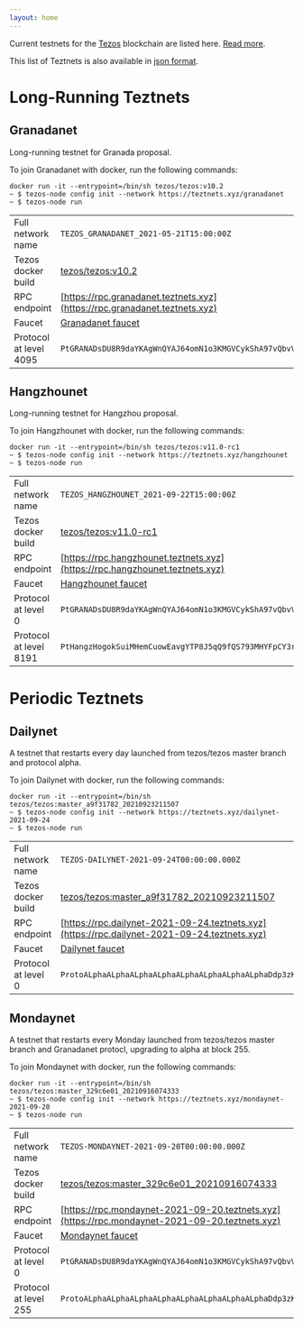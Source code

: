 ```yaml
---
layout: home
---
```


Current testnets for the [Tezos](https://tezos.com) blockchain are listed here. [Read more](about/).

This list of Teztnets is also available in [json format](https://teztnets.xyz/teztnets.json).

# Long-Running Teztnets


## Granadanet
Long-running testnet for Granada proposal.

To join Granadanet with docker, run the following commands:

```
docker run -it --entrypoint=/bin/sh tezos/tezos:v10.2
~ $ tezos-node config init --network https://teztnets.xyz/granadanet
~ $ tezos-node run
```

| | |
|-------|---------------------|
| Full network name | `TEZOS_GRANADANET_2021-05-21T15:00:00Z` |
| Tezos docker build | [tezos/tezos:v10.2](https://hub.docker.com/r/tezos/tezos/tags?page=1&ordering=last_updated&name=v10.2) |
| RPC endpoint | [https://rpc.granadanet.teztnets.xyz](https://rpc.granadanet.teztnets.xyz) |
| Faucet | [Granadanet faucet](https://faucet.tzalpha.net) |
| Protocol at level 4095 |  `PtGRANADsDU8R9daYKAgWnQYAJ64omN1o3KMGVCykShA97vQbvV` |


## Hangzhounet
Long-running testnet for Hangzhou proposal.

To join Hangzhounet with docker, run the following commands:

```
docker run -it --entrypoint=/bin/sh tezos/tezos:v11.0-rc1
~ $ tezos-node config init --network https://teztnets.xyz/hangzhounet
~ $ tezos-node run
```

| | |
|-------|---------------------|
| Full network name | `TEZOS_HANGZHOUNET_2021-09-22T15:00:00Z` |
| Tezos docker build | [tezos/tezos:v11.0-rc1](https://hub.docker.com/r/tezos/tezos/tags?page=1&ordering=last_updated&name=v11.0-rc1) |
| RPC endpoint | [https://rpc.hangzhounet.teztnets.xyz](https://rpc.hangzhounet.teztnets.xyz) |
| Faucet | [Hangzhounet faucet](https://faucet.hangzhounet.teztnets.xyz) |
| Protocol at level 0 |  `PtGRANADsDU8R9daYKAgWnQYAJ64omN1o3KMGVCykShA97vQbvV` |
| Protocol at level 8191 |  `PtHangzHogokSuiMHemCuowEavgYTP8J5qQ9fQS793MHYFpCY3r` |



# Periodic Teztnets


## Dailynet
A testnet that restarts every day launched from tezos/tezos master branch and protocol alpha.

To join Dailynet with docker, run the following commands:

```
docker run -it --entrypoint=/bin/sh tezos/tezos:master_a9f31782_20210923211507
~ $ tezos-node config init --network https://teztnets.xyz/dailynet-2021-09-24
~ $ tezos-node run
```

| | |
|-------|---------------------|
| Full network name | `TEZOS-DAILYNET-2021-09-24T00:00:00.000Z` |
| Tezos docker build | [tezos/tezos:master_a9f31782_20210923211507](https://hub.docker.com/r/tezos/tezos/tags?page=1&ordering=last_updated&name=master_a9f31782_20210923211507) |
| RPC endpoint | [https://rpc.dailynet-2021-09-24.teztnets.xyz](https://rpc.dailynet-2021-09-24.teztnets.xyz) |
| Faucet | [Dailynet faucet](https://faucet.dailynet-2021-09-24.teztnets.xyz) |
| Protocol at level 0 |  `ProtoALphaALphaALphaALphaALphaALphaALphaALphaDdp3zK` |


## Mondaynet
A testnet that restarts every Monday launched from tezos/tezos master branch and Granadanet protocl, upgrading to alpha at block 255.

To join Mondaynet with docker, run the following commands:

```
docker run -it --entrypoint=/bin/sh tezos/tezos:master_329c6e01_20210916074333
~ $ tezos-node config init --network https://teztnets.xyz/mondaynet-2021-09-20
~ $ tezos-node run
```

| | |
|-------|---------------------|
| Full network name | `TEZOS-MONDAYNET-2021-09-20T00:00:00.000Z` |
| Tezos docker build | [tezos/tezos:master_329c6e01_20210916074333](https://hub.docker.com/r/tezos/tezos/tags?page=1&ordering=last_updated&name=master_329c6e01_20210916074333) |
| RPC endpoint | [https://rpc.mondaynet-2021-09-20.teztnets.xyz](https://rpc.mondaynet-2021-09-20.teztnets.xyz) |
| Faucet | [Mondaynet faucet](https://faucet.mondaynet-2021-09-20.teztnets.xyz) |
| Protocol at level 0 |  `PtGRANADsDU8R9daYKAgWnQYAJ64omN1o3KMGVCykShA97vQbvV` |
| Protocol at level 255 |  `ProtoALphaALphaALphaALphaALphaALphaALphaALphaDdp3zK` |




